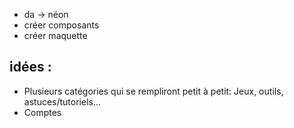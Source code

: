 - da -> néon
- créer composants
- créer maquette


##  idées :
- Plusieurs catégories qui se rempliront petit à petit: Jeux, outils, astuces/tutoriels...
- Comptes
